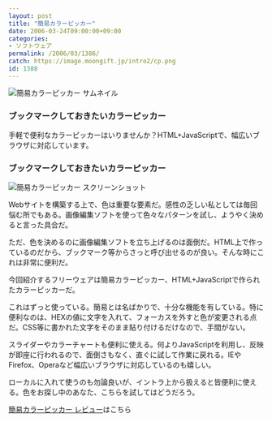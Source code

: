 ```yaml
---
layout: post
title: "簡易カラーピッカー"
date: 2006-03-24T09:00:00+09:00
categories:
- ソフトウェア
permalink: /2006/03/1386/
catch: https://image.moongift.jp/intro2/cp.png
id: 1388
---
```

 ![簡易カラーピッカー サムネイル](https://image.moongift.jp/intro2/cp.t.png "簡易カラーピッカー サムネイル")
  

### ブックマークしておきたいカラーピッカー
  
手軽で便利なカラーピッカーはいりませんか？HTML+JavaScriptで、幅広いブラウザに対応しています。  
<!--more-->  

### ブックマークしておきたいカラーピッカー
  

![簡易カラーピッカー スクリーンショット](https://image.moongift.jp/intro2/cp.png "簡易カラーピッカー スクリーンショット")

  

Webサイトを構築する上で、色は重要な要素だ。感性の乏しい私としては毎回悩む所でもある。画像編集ソフトを使って色々なパターンを試し、ようやく決めると言った具合だ。

  

ただ、色を決めるのに画像編集ソフトを立ち上げるのは面倒だ。HTML上で作っているのだから、ブックマーク等からさっと呼び出せるのが良い。そんな時にこれは非常に便利だ。

  

今回紹介するフリーウェアは簡易カラーピッカー、HTML+JavaScriptで作られたカラーピッカーだ。

  

これはずっと使っている。簡易とは名ばかりで、十分な機能を有している。特に便利なのは、HEXの値に文字を入れて、フォーカスを外すと色が変更される点だ。CSS等に書かれた文字をそのまま貼り付けるだけなので、手間がない。

  

スライダーやカラーチャートも便利に使える。何よりJavaScriptを利用し、反映が即座に行われるので、面倒さもなく、直ぐに試して作業に戻れる。IEやFirefox、Operaなど幅広いブラウザに対応しているのも嬉しい。

  

ローカルに入れて使うのも勿論良いが、イントラ上から扱えると皆便利に使える。色をお探し中のあなた、こちらを試してはどうだろう。

  

[簡易カラーピッカー レビュー](http://fw.moongift.jp/review/i-1395.html)はこちら


